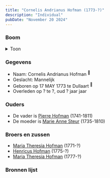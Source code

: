 ```yaml
---
title: "Cornelis Andrianus Hofman (1773-?)"
description: "Individual"
pubDate: "November 20 2024"
---
```


### Boom
<details><summary>Toon</summary>

![test](https://www.plantuml.com/plantuml/svg/ZPB1JW9138RlynID7DG3oQxhia882WZgGMCY7ZoHsPqA4sPdI3iRGmplxh2W46E2jqcdV_lrRs_OI_9LQGGlj5rAaYNaibZCo5LM3Prn19wavV25rekvLWY5fiBWzetbqg-Wn397ucs8FH8wlrgYEAXQ6CaCdm801euKqcIkYuL5vcwtbDhsUf28jH2dy5otOh5Ld3nh94AuT--bj2SW6HwYA4fJWCOe6QVZGIZw-QxHg3LqExdCLzFSUM-mquE7fmd4sMKCP_5L74CJikWyLB8UhMR60nqlAcEcqgffGOuvTu4i58WleFzw1xNwGBV-XdkKf17wrYAyUAnepzSAVEF1A1abH_cIjEQBDdpfELp_0ok6sz4GQj5VMDtE1ogbxIpafji9iYoguSO1xYA2Xj6pkL-XCUuZ0Ax5pjHcSvSXTbFi0pjb26o-MctntMteoABH77nGfAMj-FUsMctusVBnhSKPFFRVDiW9t8RvPJZHuvvS1-F2_ToWLU6Ulm00)
</details>

### Gegevens
- Naam: Cornelis Andrianus Hofman <sup><a href="../s00091/" style="text-decoration:none" title="Doopinschrijving Cornelis Andrianus Hofman 18-05-1773">:link:</a></sup>
- Geslacht: Mannelijk
- Geboren op 17 MAY 1773 te Dullaart <sup><a href="../s00091/" style="text-decoration:none" title="Doopinschrijving Cornelis Andrianus Hofman 18-05-1773">:link:</a></sup>
- Overleden op ? te ?, oud ? jaar jaar 

### Ouders
- De vader is [Pierre Hofman](../i00055/) (1741-1811)
- De moeder is [Marie Anne Steur](../i00056/) (1735-1810)

### Broers en zussen
- [Maria Theresia Hofman](../i00068/) (1771-?)
- [Henricus Hofman](../i00070/) (1775-?)
- [Maria Theresia Hofman](../i00071/) (1777-?)

### Bronnen lijst